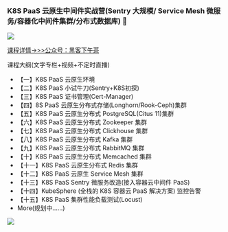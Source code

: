 ### K8S PaaS 云原生中间件实战营(Sentry 大规模/ Service Mesh 微服务/容器化中间件集群/分布式数据库) 👋

![](https://mmbiz.qpic.cn/mmbiz_png/hD75vrNauXaib4KWs66GDwCRBAXcV2zia5jGfbCFSa7pexic8bdcUA5eYDpCQibibjy9waoJGYl2icLiabFBPFHWdaUYQ/640?wx_fmt=png&wxfrom=5&wx_lazy=1&wx_co=1)

[课程详情->>>公众号：黑客下午茶](https://mp.weixin.qq.com/s/dcl388fPMYMkxMQZIuC9yw)

课程大纲(文字专栏+视频+不定时直播)
* 【一】K8S PaaS 云原生环境
* 【二】K8S PaaS 小试牛刀(Sentry+K8S初探)
* 【三】K8S PaaS 证书管理(Cert-Manager)
* 【四】8S PaaS 云原生分布式存储(Longhorn/Rook-Ceph)集群
* 【五】K8S PaaS 云原生分布式 PostgreSQL(Citus 11)集群
* 【六】K8S PaaS 云原生分布式 Zookeeper 集群
* 【七】K8S PaaS 云原生分布式 Clickhouse 集群
* 【八】K8S PaaS 云原生分布式 Kafka 集群
* 【九】K8S PaaS 云原生分布式 RabbitMQ 集群
* 【十】K8S PaaS 云原生分布式 Memcached 集群
* 【十一】K8S PaaS 云原生分布式 Redis 集群
* 【十二】K8S PaaS 云原生 Service Mesh 集群
* 【十三】K8S PaaS Sentry 微服务改造(接入容器云中间件 PaaS)
* 【十四】KubeSphere (全栈的 K8S 容器云 PaaS 解决方案) 监控告警
* 【十五】K8S PaaS 集群性能负载测试(Locust)
*  More(规划中……)

![](https://mmbiz.qpic.cn/mmbiz_png/hD75vrNauXaib4KWs66GDwCRBAXcV2zia5TzuJoHXSSwYdMgaiaVickaVH68PJmEcWtTmFTVGZWmNjc9K4MibMC0QPQ/640?wx_fmt=png&wxfrom=5&wx_lazy=1&wx_co=1)
